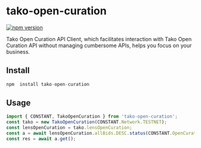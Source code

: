 # tako-open-curation
[![npm version](https://img.shields.io/badge/npm-1.0.2-brightgreen.svg)](https://www.npmjs.com/package/tako-open-curation)

Tako Open Curation API Client, which facilitates interaction with Tako Open Curation API without managing cumbersome APIs, helps you focus on your business.

## Install
```javascript
npm  install tako-open-curation
```

## Usage
```javascript
import { CONSTANT, TakoOpenCuration } from 'tako-open-curation';
const tako = new TakoOpenCuration(CONSTANT.Network.TESTNET);
const lensOpenCuration = tako.lensOpenCuration;
const a = await lensOpenCuration.allBids.DESC.status(CONSTANT.OpenCurationAllBidsStatus.All);
const res = await a.get();
```